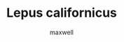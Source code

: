---
layout: post
author: maxwell
title: Lepus californicus
description: 
tags: []
image: 
  feature: 
  credit: 
  creditlink: 
permalink: lepus-californicus
---